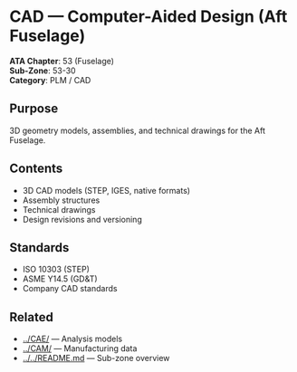 # CAD — Computer-Aided Design (Aft Fuselage)

**ATA Chapter**: 53 (Fuselage)  
**Sub-Zone**: 53-30  
**Category**: PLM / CAD

## Purpose

3D geometry models, assemblies, and technical drawings for the Aft Fuselage.

## Contents

- 3D CAD models (STEP, IGES, native formats)
- Assembly structures
- Technical drawings
- Design revisions and versioning

## Standards

- ISO 10303 (STEP)
- ASME Y14.5 (GD&T)
- Company CAD standards

## Related

- [../CAE/](../CAE/) — Analysis models
- [../CAM/](../CAM/) — Manufacturing data
- [../../README.md](../../README.md) — Sub-zone overview
